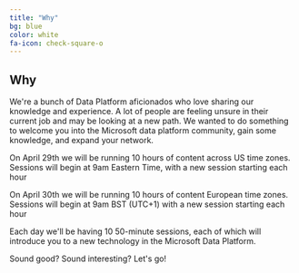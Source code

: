 ```yaml
---
title: "Why"
bg: blue
color: white
fa-icon: check-square-o
---
```


## Why
We're a bunch of Data Platform aficionados who love sharing our knowledge and experience. A lot of people are feeling unsure in their current job and may be looking at a new path. We wanted to do something to welcome you into the Microsoft data platform community, gain some knowledge, and expand your network.

On April 29th we will be running 10 hours of content across US time zones.
Sessions will begin at 9am Eastern Time, with a new session starting each hour

On April 30th we will be running 10 hours of content European time zones.
Sessions will begin at 9am BST (UTC+1) with a new session starting each hour

Each day we'll be having 10 50-minute sessions, each of which will introduce you to a new technology in the Microsoft Data Platform.

Sound good? Sound interesting? Let's go!

